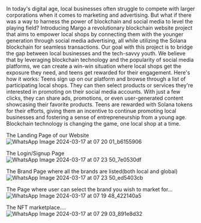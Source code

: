 In today's digital age, local businesses often struggle to compete with larger corporations when it comes to marketing and advertising. But what if there was a way to harness the power of blockchain and social media to level the playing field?
Introducing Margo a revolutionary blockchain website project that aims to empower local shops by connecting them with the younger generation through social media advertising, all while utilizing the Solana blockchain for seamless transactions.
Our goal with this project is to bridge the gap between local businesses and the tech-savvy youth. We believe that by leveraging blockchain technology and the popularity of social media platforms, we can create a win-win situation where local shops get the exposure they need, and teens get rewarded for their engagement.
Here's how it works: Teens sign up on our platform and browse through a list of participating local shops. They can then select products or services they're interested in promoting on their social media accounts. With just a few clicks, they can share ads, promotions, or even user-generated content showcasing their favorite products.
Teens are rewarded with Solana tokens for their efforts, giving them an incentive to continue promoting local businesses and fostering a sense of entrepreneurship from a young age.
Blockchain technology is changing the game, one local shop at a time.

The Landing Page of our Website
![WhatsApp Image 2024-03-17 at 07 20 01_b6155906](https://github.com/DakshinGhai/DevsHouse/assets/139529128/d5d9b6c3-993a-401f-8da5-3226c0489d03)

The Login/Signup Page 
![WhatsApp Image 2024-03-17 at 07 23 50_7e0530df](https://github.com/DakshinGhai/DevsHouse/assets/139529128/ce93944c-a292-40f6-9980-34e21fafb22c)

The Brand Page where all the brands are listed(both local and global)
![WhatsApp Image 2024-03-17 at 07 23 50_ed5403cb](https://github.com/DakshinGhai/DevsHouse/assets/139529128/8cf49156-f02a-4325-9404-4bcac5b84d87)

The Page where user can select the brand you wish to market for...
![WhatsApp Image 2024-03-17 at 07 19 48_422140a5](https://github.com/DakshinGhai/DevsHouse/assets/139529128/82a627bc-b071-4c8c-a4f9-d4c95a3811b0)

The NFT marketplace....
![WhatsApp Image 2024-03-17 at 07 29 03_891e8d32](https://github.com/DakshinGhai/DevsHouse/assets/139529128/6c497bd1-6ec4-4e98-b635-59b294eb8c08)
